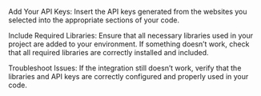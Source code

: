 Add Your API Keys:
Insert the API keys generated from the websites you selected into the appropriate sections of your code.

Include Required Libraries:
Ensure that all necessary libraries used in your project are added to your environment. If something doesn’t work, check that all required libraries are correctly installed and included.

Troubleshoot Issues:
If the integration still doesn’t work, verify that the libraries and API keys are correctly configured and properly used in your code.
